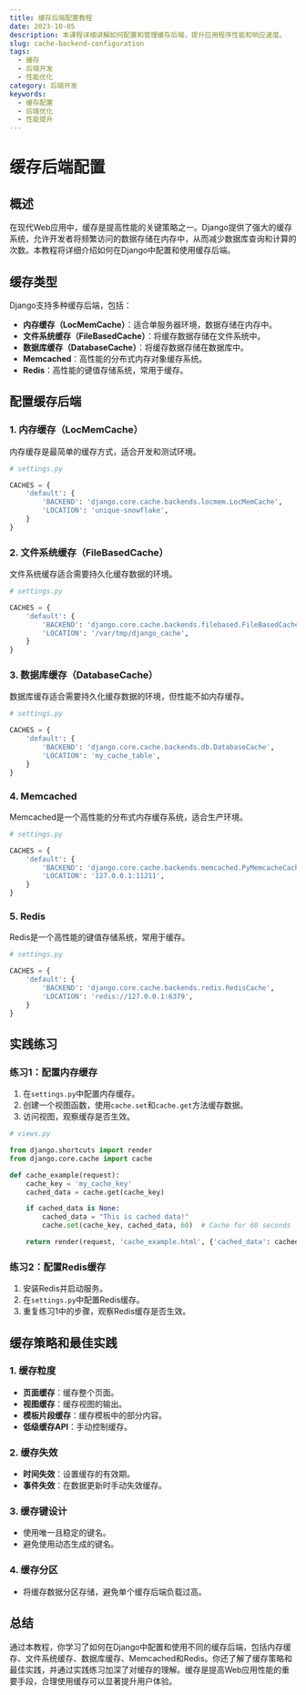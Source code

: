 ```yaml
---
title: 缓存后端配置教程
date: 2023-10-05
description: 本课程详细讲解如何配置和管理缓存后端，提升应用程序性能和响应速度。
slug: cache-backend-configuration
tags:
  - 缓存
  - 后端开发
  - 性能优化
category: 后端开发
keywords:
  - 缓存配置
  - 后端优化
  - 性能提升
---
```


# 缓存后端配置

## 概述

在现代Web应用中，缓存是提高性能的关键策略之一。Django提供了强大的缓存系统，允许开发者将频繁访问的数据存储在内存中，从而减少数据库查询和计算的次数。本教程将详细介绍如何在Django中配置和使用缓存后端。

## 缓存类型

Django支持多种缓存后端，包括：

- **内存缓存（LocMemCache）**：适合单服务器环境，数据存储在内存中。
- **文件系统缓存（FileBasedCache）**：将缓存数据存储在文件系统中。
- **数据库缓存（DatabaseCache）**：将缓存数据存储在数据库中。
- **Memcached**：高性能的分布式内存对象缓存系统。
- **Redis**：高性能的键值存储系统，常用于缓存。

## 配置缓存后端

### 1. 内存缓存（LocMemCache）

内存缓存是最简单的缓存方式，适合开发和测试环境。

```python
# settings.py

CACHES = {
    'default': {
        'BACKEND': 'django.core.cache.backends.locmem.LocMemCache',
        'LOCATION': 'unique-snowflake',
    }
}
```

### 2. 文件系统缓存（FileBasedCache）

文件系统缓存适合需要持久化缓存数据的环境。

```python
# settings.py

CACHES = {
    'default': {
        'BACKEND': 'django.core.cache.backends.filebased.FileBasedCache',
        'LOCATION': '/var/tmp/django_cache',
    }
}
```

### 3. 数据库缓存（DatabaseCache）

数据库缓存适合需要持久化缓存数据的环境，但性能不如内存缓存。

```python
# settings.py

CACHES = {
    'default': {
        'BACKEND': 'django.core.cache.backends.db.DatabaseCache',
        'LOCATION': 'my_cache_table',
    }
}
```

### 4. Memcached

Memcached是一个高性能的分布式内存缓存系统，适合生产环境。

```python
# settings.py

CACHES = {
    'default': {
        'BACKEND': 'django.core.cache.backends.memcached.PyMemcacheCache',
        'LOCATION': '127.0.0.1:11211',
    }
}
```

### 5. Redis

Redis是一个高性能的键值存储系统，常用于缓存。

```python
# settings.py

CACHES = {
    'default': {
        'BACKEND': 'django.core.cache.backends.redis.RedisCache',
        'LOCATION': 'redis://127.0.0.1:6379',
    }
}
```

## 实践练习

### 练习1：配置内存缓存

1. 在`settings.py`中配置内存缓存。
2. 创建一个视图函数，使用`cache.set`和`cache.get`方法缓存数据。
3. 访问视图，观察缓存是否生效。

```python
# views.py

from django.shortcuts import render
from django.core.cache import cache

def cache_example(request):
    cache_key = 'my_cache_key'
    cached_data = cache.get(cache_key)

    if cached_data is None:
        cached_data = "This is cached data!"
        cache.set(cache_key, cached_data, 60)  # Cache for 60 seconds

    return render(request, 'cache_example.html', {'cached_data': cached_data})
```

### 练习2：配置Redis缓存

1. 安装Redis并启动服务。
2. 在`settings.py`中配置Redis缓存。
3. 重复练习1中的步骤，观察Redis缓存是否生效。

## 缓存策略和最佳实践

### 1. 缓存粒度

- **页面缓存**：缓存整个页面。
- **视图缓存**：缓存视图的输出。
- **模板片段缓存**：缓存模板中的部分内容。
- **低级缓存API**：手动控制缓存。

### 2. 缓存失效

- **时间失效**：设置缓存的有效期。
- **事件失效**：在数据更新时手动失效缓存。

### 3. 缓存键设计

- 使用唯一且稳定的键名。
- 避免使用动态生成的键名。

### 4. 缓存分区

- 将缓存数据分区存储，避免单个缓存后端负载过高。

## 总结

通过本教程，你学习了如何在Django中配置和使用不同的缓存后端，包括内存缓存、文件系统缓存、数据库缓存、Memcached和Redis。你还了解了缓存策略和最佳实践，并通过实践练习加深了对缓存的理解。缓存是提高Web应用性能的重要手段，合理使用缓存可以显著提升用户体验。